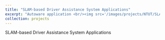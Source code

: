 ```yaml
---
title: "SLAM-based Driver Assistance System Applications"
excerpt: "Autoware application <br/><img src='/images/projects/NTUT/SLAM_based_ADAS/SLAM_ADAS_architecture.png'>"
collection: projects
---
```


SLAM-based Driver Assistance System Applications
